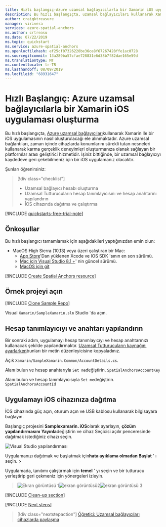 ```yaml
---
title: Hızlı başlangıç-Azure uzamsal bağlayıcılarla bir Xamarin iOS uygulaması oluşturma | Microsoft Docs
description: Bu hızlı başlangıçta, uzamsal bağlayıcıları kullanarak Xamarin ile bir iOS uygulaması oluşturmayı öğreneceksiniz.
author: craigktreasure
manager: virivera
services: azure-spatial-anchors
ms.author: crtreasu
ms.date: 07/22/2019
ms.topic: quickstart
ms.service: azure-spatial-anchors
ms.openlocfilehash: ef25cf07326220be36ce8f67267428ffe1ac0728
ms.sourcegitcommit: 13a289ba57cfae728831e6d38b7f82dae165e59d
ms.translationtype: MT
ms.contentlocale: tr-TR
ms.lasthandoff: 08/09/2019
ms.locfileid: "68931647"
---
```

# <a name="quickstart-create-a-xamarin-ios-app-with-azure-spatial-anchors"></a>Hızlı Başlangıç: Azure uzamsal bağlayıcılarla bir Xamarin iOS uygulaması oluşturma

Bu hızlı başlangıçta, [Azure uzamsal bağlayıcıları](../overview.md)kullanarak Xamarin Ile bir iOS uygulamasının nasıl oluşturulacağı ele alınmaktadır. Azure uzamsal bağlantıları, zaman içinde cihazlarda konumlarını sürekli tutan nesneleri kullanarak karma gerçeklik deneyimleri oluşturmanıza olanak sağlayan bir platformlar arası geliştirici hizmetidir. İşiniz bittiğinde, bir uzamsal bağlayıcıyı kaydedeve geri çekebilmeniz için bir iOS uygulamanız olacaktır.

Şunları öğrenirsiniz:

> [!div class="checklist"]
> * Uzamsal bağlayıcı hesabı oluşturma
> * Uzamsal Tutturucuların hesap tanımlayıcısını ve hesap anahtarını yapılandırın
> * İOS cihazında dağıtma ve çalıştırma

[!INCLUDE [quickstarts-free-trial-note](../../../includes/quickstarts-free-trial-note.md)]

## <a name="prerequisites"></a>Önkoşullar

Bu hızlı başlangıcı tamamlamak için aşağıdakileri yaptığınızdan emin olun:
- MacOS High Sierra (10,13) veya üzeri çalıştıran bir Mac:
  - [App Store](https://itunes.apple.com/us/app/xcode/id497799835?mt=12)'Dan yüklenen Xcode ve IOS SDK 'sının en son sürümü.
  - <a href="https://docs.microsoft.com/visualstudio/mac/installation?view=vsmac-2019" target="_blank">Mac için Visual Studio 8.1 +</a>' nin güncel sürümü.
  - <a href="https://git-scm.com/download/mac" target="_blank">MacOS için git</a>

[!INCLUDE [Create Spatial Anchors resource](../../../includes/spatial-anchors-get-started-create-resource.md)]

## <a name="open-the-sample-project"></a>Örnek projeyi açın

[!INCLUDE [Clone Sample Repo](../../../includes/spatial-anchors-clone-sample-repository.md)]

Visual `Xamarin/SampleXamarin.sln` Studio 'da açın.

## <a name="configure-account-identifier-and-key"></a>Hesap tanımlayıcıyı ve anahtarı yapılandırın

Bir sonraki adım, uygulamayı hesap tanımlayıcıyı ve hesap anahtarınızı kullanacak şekilde yapılandırmaktır. [Uzamsal Tutturucuların kaynağını ayarlarken](#create-a-spatial-anchors-resource)bunları bir metin düzenleyicisine kopyaladınız.

Açık `Xamarin/SampleXamarin.Common/AccountDetails.cs`.

Alanı bulun ve hesap anahtarıyla `Set me`değiştirin. `SpatialAnchorsAccountKey`

Alanı bulun ve hesap tanımlayıcısıyla `Set me`değiştirin. `SpatialAnchorsAccountId`

## <a name="deploy-the-app-to-your-ios-device"></a>Uygulamayı iOS cihazınıza dağıtma

İOS cihazında güç açın, oturum açın ve USB kablosu kullanarak bilgisayara bağlayın.

Başlangıç projesini **Samplexamarin. iOS**olarak ayarlayın, **çözüm yapılandırmasını** **Yayınla**değiştirin ve cihaz Seçicisi açılır penceresinde dağıtmak istediğiniz cihazı seçin.

![Visual Studio yapılandırması](./media/get-started-xamarin-iOS/visual-studio-macos-configuration.jpg)

Uygulamanızı dağıtmak ve başlatmak için**hata ayıklama olmadan Başlat** ' ı seçin. > 

Uygulamada, tanıtımı çalıştırmak için **temel** ' yı seçin ve bir tutturucu yerleştirip geri çekmeniz için yönergeleri izleyin.

> ![Ekran görüntüsü](./media/get-started-xamarin-ios/screenshot-1.jpg)
> 1![ekran](./media/get-started-xamarin-ios/screenshot-2.jpg)
> görüntüsü2![ekran görüntüsü 3](./media/get-started-xamarin-ios/screenshot-3.jpg)

[!INCLUDE [Clean-up section](../../../includes/clean-up-section-portal.md)]

[!INCLUDE [Next steps](../../../includes/spatial-anchors-quickstarts-nextsteps.md)]

> [!div class="nextstepaction"]
> [Öğretici: Uzamsal bağlayıcıları cihazlarda paylaşma](../tutorials/tutorial-share-anchors-across-devices.md)
